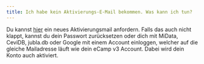 ```yaml
---
title: Ich habe kein Aktivierungs-E-Mail bekommen. Was kann ich tun?
---
```


Du kannst [hier](https://app.ecamp3.ch/resend-activation) ein neues Aktivierungsmail anfordern. Falls das auch nicht klappt, kannst du dein Passwort zurücksetzen oder dich mit MiData, CeviDB, jubla.db oder Google mit einem Account einloggen, welcher auf die gleiche Mailadresse läuft wie dein eCamp v3 Account. Dabei wird dein Konto auch aktiviert.

